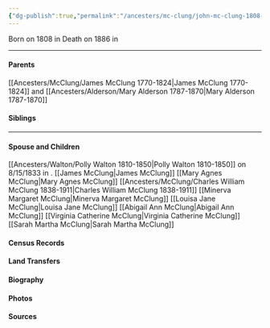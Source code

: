 ```yaml
---
{"dg-publish":true,"permalink":"/ancesters/mc-clung/john-mc-clung-1808-1886/","tags":["John-McClung"]}
---
```


Born on  1808 in <!-- link to place -->
Death on 1886 in <!-- link to place -->

---
#### Parents

[[Ancesters/McClung/James McClung 1770-1824\|James McClung 1770-1824]] and [[Ancesters/Alderson/Mary Alderson 1787-1870\|Mary Alderson 1787-1870]]
#### Siblings
<!-- Link to sibling -->

---
#### Spouse and Children
[[Ancesters/Walton/Polly Walton 1810-1850\|Polly Walton 1810-1850]] on 8/15/1833 in <!-- link to place -->.
[[James McClung\|James McClung]]
[[Mary Agnes McClung\|Mary Agnes McClung]]
[[Ancesters/McClung/Charles William McClung 1838-1911\|Charles William McClung 1838-1911]]
[[Minerva Margaret McClung\|Minerva Margaret McClung]]
[[Louisa Jane McClung\|Louisa Jane McClung]]
[[Abigail Ann McClung\|Abigail Ann McClung]]
[[Virginia Catherine McClung\|Virginia Catherine McClung]]
[[Sarah Martha McClung\|Sarah Martha McClung]]
#### Census Records

#### Land Transfers

#### Biography

#### Photos

#### Sources


